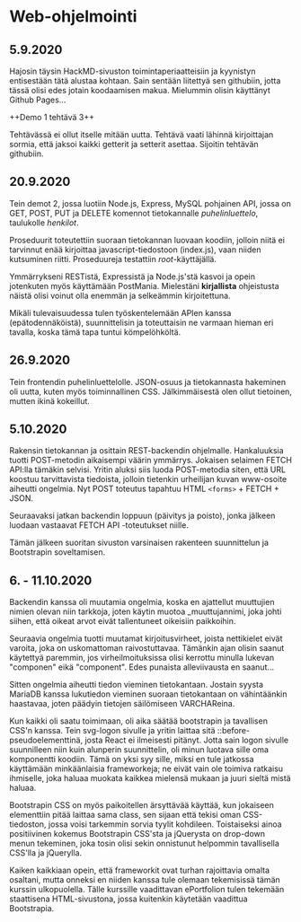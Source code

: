 # Web-ohjelmointi

## 5.9.2020

Hajosin täysin HackMD-sivuston toimintaperiaatteisiin ja kyynistyn entisestään tätä alustaa kohtaan. Sain sentään liitettyä sen githubiin, jotta tässä olisi edes jotain koodaamisen makua. Mielummin olisin käyttänyt Github Pages...

++Demo 1 tehtävä 3++

Tehtävässä ei ollut itselle mitään uutta. Tehtävä vaati lähinnä kirjoittajan sormia, että jaksoi kaikki getterit ja setterit asettaa. Sijoitin tehtävän githubiin.

## 20.9.2020

Tein demot 2, jossa luotiin Node.js, Express, MySQL pohjainen API, jossa on GET, POST, PUT ja DELETE komennot tietokannalle *puhelinluettelo*, taulukolle *henkilot*.

Proseduurit toteutettiin suoraan tietokannan luovaan koodiin, jolloin niitä ei tarvinnut enää kirjoittaa javascript-tiedostoon (index.js), vaan niiden kutsuminen riitti. Proseduureja testattiin *root*-käyttäjällä.

Ymmärrykseni RESTistä, Expressistä ja Node.js'stä kasvoi ja opein jotenkuten myös käyttämään PostMania. Mielestäni **kirjallista** ohjeistusta näistä olisi voinut olla enemmän ja selkeämmin kirjoitettuna.

Mikäli tulevaisuudessa tulen työskentelemään APIen kanssa (epätodennäköistä), suunnittelisin ja toteuttaisin ne varmaan hieman eri tavalla, koska tämä tapa tuntui kömpelöhköltä.

## 26.9.2020

Tein frontendin puhelinluettelolle. JSON-osuus ja tietokannasta hakeminen oli uutta, kuten myös toiminnallinen CSS. Jälkimmäisestä olen ollut tietoinen, mutten ikinä kokeillut.

## 5.10.2020

Rakensin tietokannan ja osittain REST-backendin ohjelmalle. Hankaluuksia tuotti POST-metodin aikaisempi väärin ymmärrys. Jokaisen selaimen FETCH API:lla tämäkin selvisi. Yritin aluksi siis luoda POST-metodia siten, että URL koostuu tarvittavista tiedoista, jolloin tietenkin urheilijan kuvan www-osoite aiheutti ongelmia. Nyt POST toteutus tapahtuu HTML `<forms>` + FETCH + JSON.

Seuraavaksi jatkan backendin loppuun (päivitys ja poisto), jonka jälkeen luodaan vastaavat FETCH API -toteutukset niille.

Tämän jälkeen suoritan sivuston varsinaisen rakenteen suunnittelun ja Bootstrapin soveltamisen.

## 6. - 11.10.2020

Backendin kanssa oli muutamia ongelmia, koska en ajattellut muuttujien nimien olevan niin tarkkoja, joten käytin muotoa \_muuttujannimi, joka johti siihen, että oikeat arvot eivät tallentuneet oikeisiin paikkoihin.

Seuraavia ongelmia tuotti muutamat kirjoitusvirheet, joista nettikielet eivät varoita, joka on uskomattoman raivostuttavaa. Tämänkin ajan olisin saanut käytettyä paremmin, jos virheilmoituksissa olisi kerrottu minulla lukevan "componen" eikä "component". Edes punaista alleviivausta en saanut...

Sitten ongelmia aiheutti tiedon vieminen tietokantaan. Jostain syysta MariaDB kanssa lukutiedon vieminen suoraan tietokantaan on vähintäänkin haastavaa, joten päädyin tietojen säilömiseen VARCHAReina.

Kun kaikki oli saatu toimimaan, oli aika säätää bootstrapin ja tavallisen CSS'n kanssa. Tein svg-logon sivulle ja yritin laittaa sitä ::before-pseudoelementtinä, josta React ei ilmeisesti pitänyt. Jotta sain logon sivulle suunnilleen niin kuin alunperin suunnittelin, oli minun luotava sille oma komponentti koodiin. Tämä on yksi syy sille, miksi en tule jatkossa käyttämään minkäänlaisia frameworkeja; ne eivät vain ole toimiva ratkaisu ihmiselle, joka haluaa muokata kaikkea mielensä mukaan ja juuri sieltä mistä haluaa.

Bootstrapin CSS on myös paikoitellen ärsyttävää käyttää, kun jokaiseen elementtiin pitää laittaa sama class, sen sijaan että tekisi oman CSS-tiedoston, jossa voisi tarkemmin sorvia tyylit kohdileen. Toistaiseksi ainoa positiivinen kokemus Bootstrapin CSS'sta ja jQuerysta on drop-down menun tekeminen, joka tosin olisi sekin onnistunut helpommin tavallisella CSS'lla ja jQuerylla.

Kaiken kaikkiaan opein, että frameworkit ovat turhan rajoittavia omalta osaltani, mutta onneksi en niiden kanssa tule olemaan tekemisissä tämän kurssin ulkopuolella. Tälle kurssille vaadittavan ePortfolion tulen tekemään staattisena HTML-sivustona, jossa kuitenkin käytetään vaadittua Bootstrapia.
